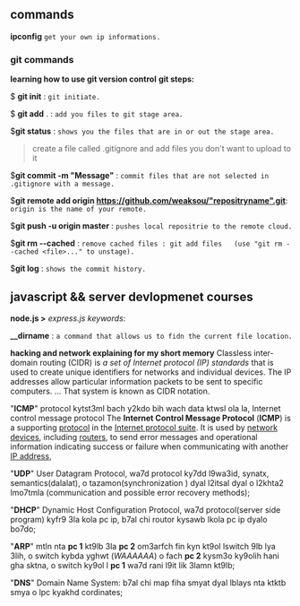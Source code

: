 

## commands
**ipconfig**   `get your own ip informations.`
### git commands
 **learning how to use git version control**
**git steps:**

$ **git init** : `git initiate.`

$ **git add** .  : `add you files to git stage area.`

$**git status** : `shows you the files that are in or out the stage area.`

> create a file called .gitignore and add files you don't want to upload
> to it

$**git commit -m "Message"** : `commit files that are not selected in .gitignore with a message.`

$**git remote add origin https://github.com/weaksou/"repositryname".git**: `origin is the name of your remote.` 

$**git push -u origin master** : `pushes local repositrie to the remote cloud.`

$**git rm --cached** : `remove cached files : git add files   (use "git rm --cached <file>..." to unstage).`

$**git log** : `shows the commit history.`

## javascript && server devlopmenet courses

**node.js >** *express.js keywords*:

**__dirname** : `a command that allows us to fidn the current file location.`

**hacking and network explaining for my short memory**
Classless inter-domain routing (CIDR) is *a set of Internet protocol (IP) standards* that is used to create unique identifiers for networks and individual devices. The IP addresses allow particular information packets to be sent to specific computers. ... That system is known as CIDR notation.

"**ICMP**" protocol kytst3ml bach y2kdo bih wach data ktwsl ola la, Internet control message protocol
The **Internet Control Message Protocol** (**ICMP**) is a supporting [protocol](https://en.wikipedia.org/wiki/Communications_protocol "Communications protocol") in the [Internet protocol suite](https://en.wikipedia.org/wiki/Internet_protocol_suite "Internet protocol suite"). It is used by [network devices](https://en.wikipedia.org/wiki/Network_device "Network device"), including [routers](https://en.wikipedia.org/wiki/Router_(computing) "Router (computing)"), to send error messages and operational information indicating success or failure when communicating with another [IP address](https://en.wikipedia.org/wiki/IP_address "IP address"),

"**UDP**" User Datagram Protocol, wa7d protocol ky7dd l9wa3id, synatx, semantics(dalalat), o tazamon(synchronization ) dyal l2itsal dyal o l2khta2 lmo7tmla (communication and possible error recovery methods);

"**DHCP**" Dynamic Host Configuration Protocol, wa7d protocol(server side program) kyfr9 3la kola pc ip, b7al chi routor kysawb lkola pc ip dyalo bo7do;

"**ARP**" mtln nta **pc 1** kt9lb 3la **pc 2**  om3arfch fin kyn kt9ol lswitch 9lb lya 3lih, o switch kybda yghwt (*WAAAAAA*) o fach **pc 2** kysm3o ky9olih hani gha sktna, o switch ky9ol l **pc 1** wa7d rani l9it lik 3lamn kt9lb;

"**DNS**" Domain Name System: b7al chi map fiha smyat dyal lblays nta ktktb smya o lpc kyakhd cordinates;



